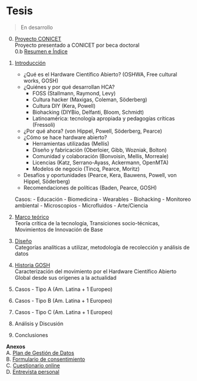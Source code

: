 # Tesis 

> En desarrollo

0. [Proyecto CONICET](tesis/proyecto_ES.md)    
    Proyecto presentado a CONICET por beca doctoral     
        0.b [Resumen e Índice](tesis/0_resumen.md)
    
1. [Introducción](tesis/1_introduccion.md)     
   
    - ¿Qué es el Hardware Científico Abierto? (OSHWA, Free cultural works, GOSH)
    - ¿Quiénes y por qué desarrollan HCA?
        - FOSS (Stallmann, Raymond, Levy) 
        - Cultura hacker (Maxigas, Coleman, Söderberg) 
        - Cultura DIY (Kera, Powell)
        - Biohacking (DIYBio, Delfanti, Bloom, Schmidt)
        - Latinoamérica: tecnología apropiada y pedagogías críticas (Fressoli)
    - ¿Por qué ahora? (von Hippel, Powell, Söderberg, Pearce)
    - ¿Cómo se hace hardware abierto?
        - Herramientas utilizadas (Mellis)
        - Diseño y fabricación (Oberloier, Gibb, Wozniak, Bolton)
        - Comunidad y colaboración (Bonvoisin, Mellis, Morreale)
        - Licencias (Katz, Serrano-Ayass, Ackermann, OpenMTA)
        - Modelos de negocio (Tincq, Pearce, Moritz)
    - Desafíos y oportunidades (Pearce, Kera, Bauwens, Powell, von Hippel, Söderberg)
    - Recomendaciones de políticas (Baden, Pearce, GOSH)

    Casos:
        - Educación 
        - Biomedicina
        - Wearables
        - Biohacking
        - Monitoreo ambiental
        - Microscopios
        - Microfluidos
        - Arte/Ciencia
    
2. [Marco teórico](tesis/2_marcoteorico.md)    
    Teoría crítica de la tecnología, Transiciones socio-técnicas, Movimientos de Innovación de Base    

3. [Diseño](tesis/3_disenio.md)    
    Categorías analíticas a utilizar, metodología de recolección y análisis de datos
    
4. [Historia GOSH](tesis/5_historiagosh.md)    
    Caracterización del movimiento por el Hardware Científico Abierto Global desde sus orígenes a la actualidad

5. Casos - Tipo A (Am. Latina + 1 Europeo)

6. Casos - Tipo B (Am. Latina + 1 Europeo)

7. Casos - Tipo C (Am. Latina + 1 Europeo)

8. Análisis y Discusión

9. Conclusiones 

**Anexos**    
A. [Plan de Gestión de Datos](tesis/anexos/pgd.md)    
B. [Formulario de consentimiento](tesis/anexos/consentform.md)    
C. [Cuestionario online](tesis/anexos/cuestionario_online.md)    
D. [Entrevista personal](tesis/anexos/semiestructurada.md)    

    



